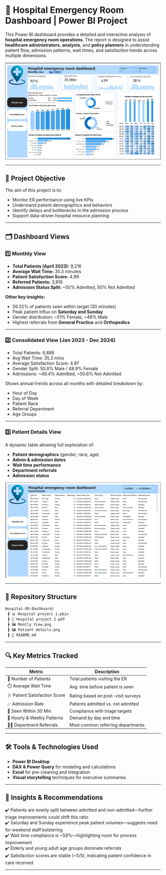 # 🏥 Hospital Emergency Room Dashboard | Power BI Project

This Power BI dashboard provides a detailed and interactive analysis of **hospital emergency room operations**. The report is designed to assist **healthcare administrators**, **analysts**, and **policy planners** in understanding patient flow, admission patterns, wait times, and satisfaction trends across multiple dimensions.

![Monthly View](https://github.com/Geo-y20/Hospital-Emergency-Room-Dashboard/blob/main/Montly%20View.png)

---

## 📌 Project Objective

The aim of this project is to:

- Monitor ER performance using live KPIs
- Understand patient demographics and behaviors
- Identify delays and bottlenecks in the admission process
- Support data-driven hospital resource planning

---

## 🗂️ Dashboard Views

### 1️⃣ Monthly View

- **Total Patients (April 2023):** 9,216  
- **Average Wait Time:** 35.3 minutes  
- **Patient Satisfaction Score:** 4.99  
- **Referred Patients:** 3,816  
- **Admission Status Split:** ~50% Admitted, 50% Not Admitted  

**Other key insights:**
- 59.32% of patients seen within target (30 minutes)
- Peak patient influx on **Saturday and Sunday**
- Gender distribution: ~51% Female, ~49% Male
- Highest referrals from **General Practice** and **Orthopedics**

---

### 2️⃣ Consolidated View (Jan 2023 - Dec 2024)

- Total Patients: 6,888  
- Avg Wait Time: 35.3 mins  
- Average Satisfaction Score: 4.97  
- Gender Split: 50.8% Male / 48.9% Female  
- Admissions: ~49.4% Admitted, ~50.6% Not Admitted

Shows annual trends across all months with detailed breakdown by:
- Hour of Day
- Day of Week
- Patient Race
- Referral Department
- Age Groups

---

### 3️⃣ Patient Details View

A dynamic table allowing full exploration of:
- **Patient demographics** (gender, race, age)
- **Admin & admission dates**
- **Wait time performance**
- **Department referrals**
- **Admission status**

![Patient Details](https://github.com/Geo-y20/Hospital-Emergency-Room-Dashboard/blob/main/Patient%20details.png)

---

## 📁 Repository Structure

```bash
Hospital-ER-Dashboard/
 ┣ 📊 Hospital project 1.pbix
 ┣ 📄 Hospital project 1.pdf
 ┣ 🖼️ Montly View.png
 ┣ 🖼️ Patient details.png
 ┣ 📄 README.md
```

---

## 🔍 Key Metrics Tracked

| Metric | Description |
|--------|-------------|
| 🧑 Number of Patients | Total patients visiting the ER |
| ⏱️ Average Wait Time | Avg. time before patient is seen |
| 🩺 Patient Satisfaction Score | Rating based on post-visit surveys |
| ✅ Admission Rate | Patients admitted vs. not admitted |
| 🧠 Seen Within 30 Min | Compliance with triage targets |
| 📅 Hourly & Weekly Patterns | Demand by day and time |
| 👨‍⚕️ Department Referrals | Most common referring departments |

---

## 🛠️ Tools & Technologies Used

- **Power BI Desktop**
- **DAX & Power Query** for modeling and calculations
- **Excel** for pre-cleaning and integration
- **Visual storytelling** techniques for executive summaries

---

## 🧠 Insights & Recommendations

✔️ Patients are evenly split between admitted and non-admitted—further triage improvements could shift this ratio  
✔️ Saturday and Sunday experience peak patient volumes—suggests need for weekend staff bolstering  
✔️ Wait time compliance is ~59%—highlighting room for process improvement  
✔️ Elderly and young adult age groups dominate referrals  
✔️ Satisfaction scores are stable (~5/5), indicating patient confidence in care received

---


